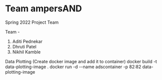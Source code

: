 # Team ampersAND
Spring 2022 Project Team 

Team - 
1. Aditi Pednekar
2. Dhruti Patel
3. Nikhil Kamble

Data Plotting (Create docker image and add it to container)
docker build -t data-plotting-image .
docker run -d --name adscontainer -p 82:82 data-plotting-image